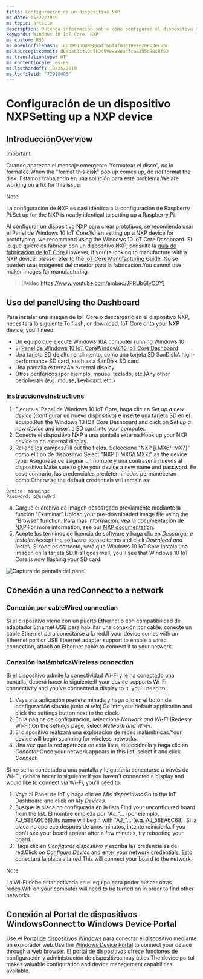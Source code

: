 ```yaml
---
title: Configuración de un dispositivo NXP
ms.date: 05/22/2019
ms.topic: article
description: Obtenga información sobre cómo configurar el dispositivo NXP con Windows 10 IoT Core.
keywords: Windows 10 IoT Core, NXP
ms.custom: RS5
ms.openlocfilehash: 180399130d898baff6af4f0dc18e1e20e13ec83c
ms.sourcegitcommit: d84ba83c412d5c245e89880a4fca6155d98c8f52
ms.translationtype: HT
ms.contentlocale: es-ES
ms.lasthandoff: 10/25/2019
ms.locfileid: "72918495"
---
```

# <a name="setting-up-a-nxp-device"></a><span data-ttu-id="f3215-104">Configuración de un dispositivo NXP</span><span class="sxs-lookup"><span data-stu-id="f3215-104">Setting up a NXP device</span></span>

## <a name="overview"></a><span data-ttu-id="f3215-105">Introducción</span><span class="sxs-lookup"><span data-stu-id="f3215-105">Overview</span></span>

> [!IMPORTANT]
> <span data-ttu-id="f3215-106">Cuando aparezca el mensaje emergente "formatear el disco", _no_ lo formatee.</span><span class="sxs-lookup"><span data-stu-id="f3215-106">When the "format this disk" pop up comes up, do _not_ format the disk.</span></span> <span data-ttu-id="f3215-107">Estamos trabajando en una solución para este problema.</span><span class="sxs-lookup"><span data-stu-id="f3215-107">We are working on a fix for this issue.</span></span>

> [!NOTE]
> <span data-ttu-id="f3215-108">La configuración de NXP es casi idéntica a la configuración de Raspberry Pi.</span><span class="sxs-lookup"><span data-stu-id="f3215-108">Set up for the NXP is nearly identical to setting up a Raspberry Pi.</span></span>

<span data-ttu-id="f3215-109">Al configurar un dispositivo NXP para crear prototipos, se recomienda usar el Panel de Windows 10 IoT Core.</span><span class="sxs-lookup"><span data-stu-id="f3215-109">When setting up a NXP device for prototyping, we recommend using the Windows 10 IoT Core Dashboard.</span></span> <span data-ttu-id="f3215-110">Si lo que quiere es fabricar con un dispositivo NXP, consulte la [guía de fabricación de IoT Core](https://docs.microsoft.com/en-us/windows-hardware/manufacture/iot/iot-core-manufacturing-guide).</span><span class="sxs-lookup"><span data-stu-id="f3215-110">However, if you're looking to manufacture with a NXP device, please refer to the [IoT Core Manufacturing Guide](https://docs.microsoft.com/en-us/windows-hardware/manufacture/iot/iot-core-manufacturing-guide).</span></span> <span data-ttu-id="f3215-111">No se pueden usar imágenes del creador para la fabricación.</span><span class="sxs-lookup"><span data-stu-id="f3215-111">You cannot use maker images for manufacturing.</span></span>
<br>
> [!Video https://www.youtube.com/embed/JPRUbGIyODY]

## <a name="using-the-dashboard"></a><span data-ttu-id="f3215-112">Uso del panel</span><span class="sxs-lookup"><span data-stu-id="f3215-112">Using the Dashboard</span></span>

<span data-ttu-id="f3215-113">Para instalar una imagen de IoT Core o descargarlo en el dispositivo NXP, necesitará lo siguiente:</span><span class="sxs-lookup"><span data-stu-id="f3215-113">To flash, or download, IoT Core onto your NXP device, you'll need:</span></span>
* <span data-ttu-id="f3215-114">Un equipo que ejecute Windows 10</span><span class="sxs-lookup"><span data-stu-id="f3215-114">A computer running Windows 10</span></span> 
* <span data-ttu-id="f3215-115">El [Panel de Windows 10 IoT Core](https://docs.microsoft.com/windows/iot-core/downloads)</span><span class="sxs-lookup"><span data-stu-id="f3215-115">[Windows 10 IoT Core Dashboard](https://docs.microsoft.com/windows/iot-core/downloads)</span></span>
* <span data-ttu-id="f3215-116">Una tarjeta SD de alto rendimiento, como una tarjeta SD SanDisk</span><span class="sxs-lookup"><span data-stu-id="f3215-116">A high-performance SD card, such as a SanDisk SD card</span></span>
* <span data-ttu-id="f3215-117">Una pantalla externa</span><span class="sxs-lookup"><span data-stu-id="f3215-117">An external display</span></span>
* <span data-ttu-id="f3215-118">Otros periféricos (por ejemplo, mouse, teclado, etc.)</span><span class="sxs-lookup"><span data-stu-id="f3215-118">Any other peripherals (e.g. mouse, keyboard, etc.)</span></span>

### <a name="instructions"></a><span data-ttu-id="f3215-119">Instrucciones</span><span class="sxs-lookup"><span data-stu-id="f3215-119">Instructions</span></span>

1. <span data-ttu-id="f3215-120">Ejecute el Panel de Windows 10 IoT Core, haga clic en *Set up a new device* (Configurar un nuevo dispositivo) e inserte una tarjeta SD en el equipo.</span><span class="sxs-lookup"><span data-stu-id="f3215-120">Run the Windows 10 IOT Core Dashboard and click on *Set up a new device* and insert a SD card into your computer.</span></span>
2. <span data-ttu-id="f3215-121">Conecte el dispositivo NXP a una pantalla externa.</span><span class="sxs-lookup"><span data-stu-id="f3215-121">Hook up your NXP device to an external display.</span></span>
3. <span data-ttu-id="f3215-122">Rellene los campos.</span><span class="sxs-lookup"><span data-stu-id="f3215-122">Fill out the fields.</span></span> <span data-ttu-id="f3215-123">Seleccione "NXP [i.MX6/i.MX7]" como el tipo de dispositivo.</span><span class="sxs-lookup"><span data-stu-id="f3215-123">Select "NXP [i.MX6/i.MX7]" as the device type.</span></span> <span data-ttu-id="f3215-124">Asegúrese de asignar un nombre y una contraseña nuevos al dispositivo.</span><span class="sxs-lookup"><span data-stu-id="f3215-124">Make sure to give your device a new name and password.</span></span> <span data-ttu-id="f3215-125">En caso contrario, las credenciales predeterminadas permanecerán como:</span><span class="sxs-lookup"><span data-stu-id="f3215-125">Otherwise the default credentials will remain as:</span></span>

```
Device: minwinpc
Password: p@ssw0rd
```

4. <span data-ttu-id="f3215-126">Cargue el archivo de imagen descargado previamente mediante la función "Examinar".</span><span class="sxs-lookup"><span data-stu-id="f3215-126">Upload your pre-downloaded image file using the "Browse" function.</span></span> <span data-ttu-id="f3215-127">Para más información, vea la [documentación de NXP](https://docs.microsoft.com/en-us/windows/iot-core/learn-about-hardware/iotnxp).</span><span class="sxs-lookup"><span data-stu-id="f3215-127">For more information, see our [NXP documentation](https://docs.microsoft.com/en-us/windows/iot-core/learn-about-hardware/iotnxp).</span></span>
5. <span data-ttu-id="f3215-128">Acepte los términos de licencia de software y haga clic en *Descargar e instalar*.</span><span class="sxs-lookup"><span data-stu-id="f3215-128">Accept the software license terms and click *Download and Install*.</span></span> <span data-ttu-id="f3215-129">Si todo es correcto, verá que Windows 10 IoT Core instala una imagen en la tarjeta SD.</span><span class="sxs-lookup"><span data-stu-id="f3215-129">If all goes well, you'll see that Windows 10 IoT Core is now flashing your SD card.</span></span>

![Captura de pantalla del panel](../media/DeviceSetup/Dashboard-Screenshot.jpg)


## <a name="connect-to-a-network"></a><span data-ttu-id="f3215-131">Conexión a una red</span><span class="sxs-lookup"><span data-stu-id="f3215-131">Connect to a network</span></span>
### <a name="wired-connection"></a><span data-ttu-id="f3215-132">Conexión por cable</span><span class="sxs-lookup"><span data-stu-id="f3215-132">Wired connection</span></span>
<span data-ttu-id="f3215-133">Si el dispositivo viene con un puerto Ethernet o con compatibilidad de adaptador Ethernet USB para habilitar una conexión por cable, conecte un cable Ethernet para conectarse a la red.</span><span class="sxs-lookup"><span data-stu-id="f3215-133">If your device comes with an Ethernet port or USB Ethernet adapter support to enable a wired connection, attach an Ethernet cable to connect it to your network.</span></span>

### <a name="wireless-connection"></a><span data-ttu-id="f3215-134">Conexión inalámbrica</span><span class="sxs-lookup"><span data-stu-id="f3215-134">Wireless connection</span></span>
<span data-ttu-id="f3215-135">Si el dispositivo admite la conectividad Wi-Fi y le ha conectado una pantalla, deberá hacer lo siguiente:</span><span class="sxs-lookup"><span data-stu-id="f3215-135">If your device supports Wi-Fi connectivity and you've connected a display to it, you'll need to:</span></span>

1. <span data-ttu-id="f3215-136">Vaya a la aplicación predeterminada y haga clic en el botón de configuración situado junto al reloj.</span><span class="sxs-lookup"><span data-stu-id="f3215-136">Go into your default application and click the settings button next to the clock.</span></span>
2. <span data-ttu-id="f3215-137">En la página de configuración, seleccione _Network and Wi-Fi_ (Redes y Wi-Fi).</span><span class="sxs-lookup"><span data-stu-id="f3215-137">On the settings page, select _Network and Wi-Fi_.</span></span>
3. <span data-ttu-id="f3215-138">El dispositivo realizará una exploración de redes inalámbricas.</span><span class="sxs-lookup"><span data-stu-id="f3215-138">Your device will begin scanning for wireless networks.</span></span>
4. <span data-ttu-id="f3215-139">Una vez que la red aparezca en esta lista, selecciónela y haga clic en _Conectar_.</span><span class="sxs-lookup"><span data-stu-id="f3215-139">Once your network appears in this list, select it and click _Connect_.</span></span>

<span data-ttu-id="f3215-140">Si no se ha conectado a una pantalla y le gustaría conectarse a través de Wi-Fi, deberá hacer lo siguiente:</span><span class="sxs-lookup"><span data-stu-id="f3215-140">If you haven't connected a display and would like to connect via Wi-Fi, you'll need to:</span></span>

1. <span data-ttu-id="f3215-141">Vaya al Panel de IoT y haga clic en _Mis dispositivos_.</span><span class="sxs-lookup"><span data-stu-id="f3215-141">Go to the IoT Dashboard and click on _My Devices_.</span></span>
2. <span data-ttu-id="f3215-142">Busque la placa no configurada en la lista.</span><span class="sxs-lookup"><span data-stu-id="f3215-142">Find your unconfigured board from the list.</span></span> <span data-ttu-id="f3215-143">El nombre empieza por "AJ_"… (por ejemplo, AJ_58EA6C68).</span><span class="sxs-lookup"><span data-stu-id="f3215-143">Its name will begin with "AJ_"... (e.g. AJ_58EA6C68).</span></span> <span data-ttu-id="f3215-144">Si la placa no aparece después de unos minutos, intente reiniciarla.</span><span class="sxs-lookup"><span data-stu-id="f3215-144">If you don't see your board appear after a few minutes, try rebooting your board.</span></span>
3. <span data-ttu-id="f3215-145">Haga clic en _Configurar dispositivo_ y escriba las credenciales de red.</span><span class="sxs-lookup"><span data-stu-id="f3215-145">Click on _Configure Device_ and enter your network credentials.</span></span> <span data-ttu-id="f3215-146">Esto conectará la placa a la red.</span><span class="sxs-lookup"><span data-stu-id="f3215-146">This will connect your board to the network.</span></span>

> [!NOTE]
> <span data-ttu-id="f3215-147">La Wi-Fi debe estar activada en el equipo para poder buscar otras redes.</span><span class="sxs-lookup"><span data-stu-id="f3215-147">Wifi on your computer will need to be turned on in order to find other networks.</span></span>

## <a name="connect-to-windows-device-portal"></a><span data-ttu-id="f3215-148">Conexión al Portal de dispositivos Windows</span><span class="sxs-lookup"><span data-stu-id="f3215-148">Connect to Windows Device Portal</span></span>

<span data-ttu-id="f3215-149">Use el [Portal de dispositivos Windows](../manage-your-device/DevicePortal.md) para conectar el dispositivo mediante un explorador web.</span><span class="sxs-lookup"><span data-stu-id="f3215-149">Use the [Windows Device Portal](../manage-your-device/DevicePortal.md) to connect your device through a web browser.</span></span> <span data-ttu-id="f3215-150">El portal de dispositivos ofrece funciones de configuración y administración de dispositivos muy útiles.</span><span class="sxs-lookup"><span data-stu-id="f3215-150">The device portal makes valuable configuration and device management capabilities available.</span></span> 

